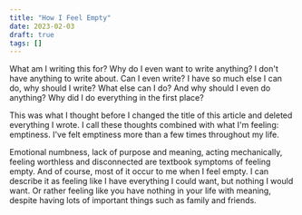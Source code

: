```yaml
---
title: "How I Feel Empty"
date: 2023-02-03
draft: true
tags: []
---
```


What am I writing this for? Why do I even want to write anything? I don't have anything to write about. Can I even write? I have so much else I can do, why should I write? What else can I do? And why should I even do anything? Why did I do everything in the first place?

This was what I thought before I changed the title of this article and deleted everything I wrote. I call these thoughts combined with what I'm feeling: emptiness. I've felt emptiness more than a few times throughout my life.

Emotional numbness, lack of purpose and meaning, acting mechanically, feeling worthless and disconnected are textbook symptoms of feeling empty. And of course, most of it occur to me when I feel empty. I can describe it as feeling like I have everything I could want, but nothing I would want. Or rather feeling like you have nothing in your life with meaning, despite having lots of important things such as family and friends.